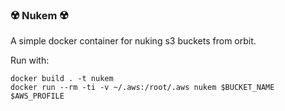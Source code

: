 ### ☢️ Nukem ☢️

A simple docker container for nuking s3 buckets from orbit.

Run with:

```
docker build . -t nukem
docker run --rm -ti -v ~/.aws:/root/.aws nukem $BUCKET_NAME $AWS_PROFILE
```
